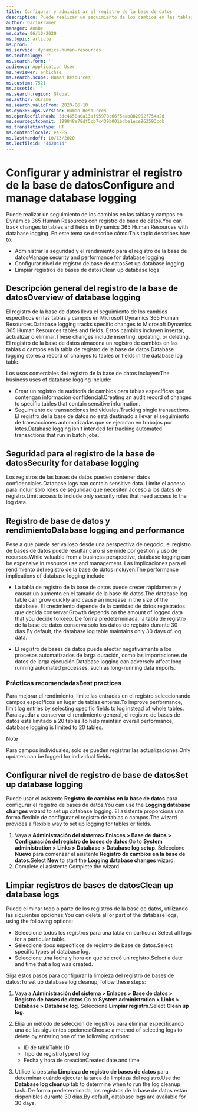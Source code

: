 ```yaml
---
title: Configurar y administrar el registro de la base de datos
description: Puede realizar un seguimiento de los cambios en las tablas y campos en Dynamics 365 Human Resources con registro de base de datos.
author: Darinkramer
manager: AnnBe
ms.date: 06/10/2020
ms.topic: article
ms.prod: ''
ms.service: dynamics-human-resources
ms.technology: ''
ms.search.form: ''
audience: Application User
ms.reviewer: anbichse
ms.search.scope: Human Resources
ms.custom: 7521
ms.assetid: ''
ms.search.region: Global
ms.author: dkrame
ms.search.validFrom: 2020-06-10
ms.dyn365.ops.version: Human Resources
ms.openlocfilehash: 3dc4658a0a13af95978c66f5aab882902f754a2d
ms.sourcegitcommit: 199848e78df5cb7c439b001bdbe1ece963593cdb
ms.translationtype: HT
ms.contentlocale: es-ES
ms.lasthandoff: 10/13/2020
ms.locfileid: "4420414"
---
```

# <a name="configure-and-manage-database-logging"></a><span data-ttu-id="f3ad2-103">Configurar y administrar el registro de la base de datos</span><span class="sxs-lookup"><span data-stu-id="f3ad2-103">Configure and manage database logging</span></span>

<span data-ttu-id="f3ad2-104">Puede realizar un seguimiento de los cambios en las tablas y campos en Dynamics 365 Human Resources con registro de base de datos.</span><span class="sxs-lookup"><span data-stu-id="f3ad2-104">You can track changes to tables and fields in Dynamics 365 Human Resources with database logging.</span></span> <span data-ttu-id="f3ad2-105">En este tema se describe cómo:</span><span class="sxs-lookup"><span data-stu-id="f3ad2-105">This topic describes how to:</span></span>

- <span data-ttu-id="f3ad2-106">Administrar la seguridad y el rendimiento para el registro de la base de datos</span><span class="sxs-lookup"><span data-stu-id="f3ad2-106">Manage security and performance for database logging</span></span>
- <span data-ttu-id="f3ad2-107">Configurar nivel de registro de base de datos</span><span class="sxs-lookup"><span data-stu-id="f3ad2-107">Set up database logging</span></span>
- <span data-ttu-id="f3ad2-108">Limpiar registros de bases de datos</span><span class="sxs-lookup"><span data-stu-id="f3ad2-108">Clean up database logs</span></span>

## <a name="overview-of-database-logging"></a><span data-ttu-id="f3ad2-109">Descripción general del registro de la base de datos</span><span class="sxs-lookup"><span data-stu-id="f3ad2-109">Overview of database logging</span></span>

<span data-ttu-id="f3ad2-110">El registro de la base de datos lleva el seguimiento de los cambios específicos en las tablas y campos en Microsoft Dynamics 365 Human Resources.</span><span class="sxs-lookup"><span data-stu-id="f3ad2-110">Database logging tracks specific changes to Microsoft Dynamics 365 Human Resources tables and fields.</span></span> <span data-ttu-id="f3ad2-111">Estos cambios incluyen insertar, actualizar o eliminar.</span><span class="sxs-lookup"><span data-stu-id="f3ad2-111">These changes include inserting, updating, or deleting.</span></span> <span data-ttu-id="f3ad2-112">El registro de la base de datos almacena un registro de cambios en las tablas o campos en la tabla de registro de la base de datos.</span><span class="sxs-lookup"><span data-stu-id="f3ad2-112">Database logging stores a record of changes to tables or fields in the database log table.</span></span>

<span data-ttu-id="f3ad2-113">Los usos comerciales del registro de la base de datos incluyen:</span><span class="sxs-lookup"><span data-stu-id="f3ad2-113">The business uses of database logging include:</span></span>

- <span data-ttu-id="f3ad2-114">Crear un registro de auditoría de cambios para tablas específicas que contengan información confidencial.</span><span class="sxs-lookup"><span data-stu-id="f3ad2-114">Creating an audit record of changes to specific tables that contain sensitive information.</span></span>
- <span data-ttu-id="f3ad2-115">Seguimiento de transacciones individuales.</span><span class="sxs-lookup"><span data-stu-id="f3ad2-115">Tracking single transactions.</span></span> <span data-ttu-id="f3ad2-116">El registro de la base de datos no está destinado a llevar el seguimiento de transacciones automatizadas que se ejecutan en trabajos por lotes.</span><span class="sxs-lookup"><span data-stu-id="f3ad2-116">Database logging isn't intended for tracking automated transactions that run in batch jobs.</span></span>

## <a name="security-for-database-logging"></a><span data-ttu-id="f3ad2-117">Seguridad para el registro de la base de datos</span><span class="sxs-lookup"><span data-stu-id="f3ad2-117">Security for database logging</span></span>

<span data-ttu-id="f3ad2-118">Los registros de las bases de datos pueden contener datos confidenciales.</span><span class="sxs-lookup"><span data-stu-id="f3ad2-118">Database logs can contain sensitive data.</span></span> <span data-ttu-id="f3ad2-119">Limite el acceso para incluir solo roles de seguridad que necesiten acceso a los datos de registro.</span><span class="sxs-lookup"><span data-stu-id="f3ad2-119">Limit access to include only security roles that need access to the log data.</span></span>

## <a name="database-logging-and-performance"></a><span data-ttu-id="f3ad2-120">Registro de base de datos y rendimiento</span><span class="sxs-lookup"><span data-stu-id="f3ad2-120">Database logging and performance</span></span>

<span data-ttu-id="f3ad2-121">Pese a que puede ser valioso desde una perspectiva de negocio, el registro de bases de datos puede resultar caro si se mide por gestión y uso de recursos.</span><span class="sxs-lookup"><span data-stu-id="f3ad2-121">While valuable from a business perspective, database logging can be expensive in resource use and management.</span></span> <span data-ttu-id="f3ad2-122">Las implicaciones para el rendimiento del registro de la base de datos incluyen:</span><span class="sxs-lookup"><span data-stu-id="f3ad2-122">The performance implications of database logging include:</span></span>

- <span data-ttu-id="f3ad2-123">La tabla de registro de la base de datos puede crecer rápidamente y causar un aumento en el tamaño de la base de datos.</span><span class="sxs-lookup"><span data-stu-id="f3ad2-123">The database log table can grow quickly and cause an increase in the size of the database.</span></span> <span data-ttu-id="f3ad2-124">El crecimiento depende de la cantidad de datos registrados que decida conservar.</span><span class="sxs-lookup"><span data-stu-id="f3ad2-124">Growth depends on the amount of logged data that you decide to keep.</span></span> <span data-ttu-id="f3ad2-125">De forma predeterminada, la tabla de registro de la base de datos conserva solo los datos de registro durante 30 días.</span><span class="sxs-lookup"><span data-stu-id="f3ad2-125">By default, the database log table maintains only 30 days of log data.</span></span> 

- <span data-ttu-id="f3ad2-126">El registro de bases de datos puede afectar negativamente a los procesos automatizados de larga duración, como las importaciones de datos de larga ejecución.</span><span class="sxs-lookup"><span data-stu-id="f3ad2-126">Database logging can adversely affect long-running automated processes, such as long-running data imports.</span></span>

### <a name="best-practices"></a><span data-ttu-id="f3ad2-127">Prácticas recomendadas</span><span class="sxs-lookup"><span data-stu-id="f3ad2-127">Best practices</span></span>

<span data-ttu-id="f3ad2-128">Para mejorar el rendimiento, limite las entradas en el registro seleccionando campos específicos en lugar de tablas enteras.</span><span class="sxs-lookup"><span data-stu-id="f3ad2-128">To improve performance, limit log entries by selecting specific fields to log instead of whole tables.</span></span> <span data-ttu-id="f3ad2-129">Para ayudar a conservar el rendimiento general, el registro de bases de datos está limitado a 20 tablas.</span><span class="sxs-lookup"><span data-stu-id="f3ad2-129">To help maintain overall performance, database logging is limited to 20 tables.</span></span>

> [!NOTE]
> <span data-ttu-id="f3ad2-130">Para campos individuales, solo se pueden registrar las actualizaciones.</span><span class="sxs-lookup"><span data-stu-id="f3ad2-130">Only updates can be logged for individual fields.</span></span>

## <a name="set-up-database-logging"></a><span data-ttu-id="f3ad2-131">Configurar nivel de registro de base de datos</span><span class="sxs-lookup"><span data-stu-id="f3ad2-131">Set up database logging</span></span>

<span data-ttu-id="f3ad2-132">Puede usar el asistente **Registro de cambios en la base de datos** para configurar el registro de bases de datos.</span><span class="sxs-lookup"><span data-stu-id="f3ad2-132">You can use the **Logging database changes** wizard to set up database logging.</span></span> <span data-ttu-id="f3ad2-133">El asistente proporciona una forma flexible de configurar el registro de tablas o campos.</span><span class="sxs-lookup"><span data-stu-id="f3ad2-133">The wizard provides a flexible way to set up logging for tables or fields.</span></span>

1. <span data-ttu-id="f3ad2-134">Vaya a **Administración del sistema> Enlaces > Base de datos > Configuración del registro de bases de datos**.</span><span class="sxs-lookup"><span data-stu-id="f3ad2-134">Go to **System administration > Links > Database > Database log setup**.</span></span> <span data-ttu-id="f3ad2-135">Seleccione **Nuevo** para comenzar el asistente **Registro de cambios en la base de datos**.</span><span class="sxs-lookup"><span data-stu-id="f3ad2-135">Select **New** to start the **Logging database changes** wizard.</span></span>
2. <span data-ttu-id="f3ad2-136">Complete el asistente.</span><span class="sxs-lookup"><span data-stu-id="f3ad2-136">Complete the wizard.</span></span>

## <a name="clean-up-database-logs"></a><span data-ttu-id="f3ad2-137">Limpiar registros de bases de datos</span><span class="sxs-lookup"><span data-stu-id="f3ad2-137">Clean up database logs</span></span>

<span data-ttu-id="f3ad2-138">Puede eliminar todo o parte de los registros de la base de datos, utilizando las siguientes opciones:</span><span class="sxs-lookup"><span data-stu-id="f3ad2-138">You can delete all or part of the database logs, using the following options:</span></span>

- <span data-ttu-id="f3ad2-139">Seleccione todos los registros para una tabla en particular.</span><span class="sxs-lookup"><span data-stu-id="f3ad2-139">Select all logs for a particular table.</span></span>
- <span data-ttu-id="f3ad2-140">Seleccione tipos específicos de registro de base de datos.</span><span class="sxs-lookup"><span data-stu-id="f3ad2-140">Select specific types of database log.</span></span>
- <span data-ttu-id="f3ad2-141">Seleccione una fecha y hora en que se creó un registro.</span><span class="sxs-lookup"><span data-stu-id="f3ad2-141">Select a date and time that a log was created.</span></span>

<span data-ttu-id="f3ad2-142">Siga estos pasos para configurar la limpieza del registro de bases de datos:</span><span class="sxs-lookup"><span data-stu-id="f3ad2-142">To set up database log cleanup, follow these steps:</span></span> 

1. <span data-ttu-id="f3ad2-143">Vaya a **Administración del sistema > Enlaces > Base de datos > Registro de bases de datos**.</span><span class="sxs-lookup"><span data-stu-id="f3ad2-143">Go to **System administration > Links > Database > Database log**.</span></span> <span data-ttu-id="f3ad2-144">Seleccione **Limpiar registro**.</span><span class="sxs-lookup"><span data-stu-id="f3ad2-144">Select **Clean up log**.</span></span>

2. <span data-ttu-id="f3ad2-145">Elija un método de selección de registros para eliminar especificando una de las siguientes opciones:</span><span class="sxs-lookup"><span data-stu-id="f3ad2-145">Choose a method of selecting logs to delete by entering one of the following options:</span></span>

   - <span data-ttu-id="f3ad2-146">ID de tabla</span><span class="sxs-lookup"><span data-stu-id="f3ad2-146">Table ID</span></span>
   - <span data-ttu-id="f3ad2-147">Tipo de registro</span><span class="sxs-lookup"><span data-stu-id="f3ad2-147">Type of log</span></span>
   - <span data-ttu-id="f3ad2-148">Fecha y hora de creación</span><span class="sxs-lookup"><span data-stu-id="f3ad2-148">Created date and time</span></span>

3. <span data-ttu-id="f3ad2-149">Utilice la pestaña **Limpieza de registro de bases de datos** para determinar cuándo ejecutar la tarea de limpieza del registro.</span><span class="sxs-lookup"><span data-stu-id="f3ad2-149">Use the **Database log cleanup** tab to determine when to run the log cleanup task.</span></span> <span data-ttu-id="f3ad2-150">De forma predeterminada, los registros de la base de datos están disponibles durante 30 días.</span><span class="sxs-lookup"><span data-stu-id="f3ad2-150">By default, database logs are available for 30 days.</span></span>
